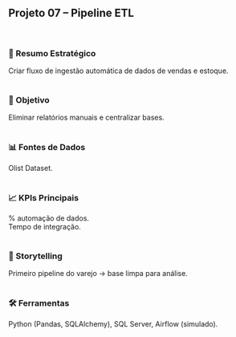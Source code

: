 ## Projeto 07 – Pipeline ETL  
</br>

### 📌 Resumo Estratégico
Criar fluxo de ingestão automática de dados de vendas e estoque.  
</br>

### 🎯 Objetivo
Eliminar relatórios manuais e centralizar bases.  
</br>

### 📊 Fontes de Dados  
Olist Dataset.  
</br>

### 📈 KPIs Principais
% automação de dados.  
Tempo de integração.  
</br>

### 📖 Storytelling
Primeiro pipeline do varejo → base limpa para análise.  
</br>

### 🛠️ Ferramentas
Python (Pandas, SQLAlchemy), SQL Server, Airflow (simulado).  
